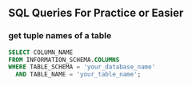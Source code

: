 ## SQL Queries For Practice or Easier
### get tuple names of a table
```sql
SELECT COLUMN_NAME
FROM INFORMATION_SCHEMA.COLUMNS
WHERE TABLE_SCHEMA = 'your_database_name'
  AND TABLE_NAME = 'your_table_name';
```
